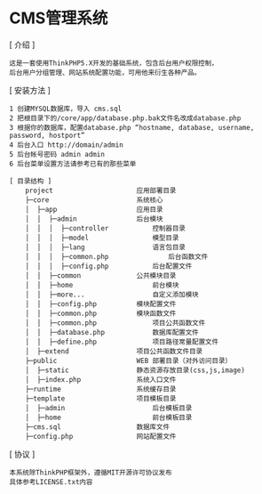 CMS管理系统
======

[ 介绍 ]

    这是一套使用ThinkPHP5.X开发的基础系统，包含后台用户权限控制，
	后台用户分组管理、网站系统配置功能，可用他来衍生各种产品。

[ 安装方法 ]

    1 创建MYSQL数据库，导入 cms.sql
    2 把根目录下的/core/app/database.php.bak文件名改成database.php
	3 根据你的数据库，配置database.php “hostname, database, username, password, hostport”
	4 后台入口 http://domain/admin
	5 后台帐号密码 admin admin
	6 后台菜单设置方法请参考已有的那些菜单
```
[ 目录结构 ]
    project                		应用部署目录
    ├─core                 		系统核心
    │  ├─app               		应用目录
    │  │  ├─admin        		后台模块
    │  │  │  ├─controller   		控制器目录
    │  │  │  ├─model        		模型目录    
    │  │  │  ├─lang         		语言包目录   
    │  │  │  ├─common.php               后台函数文件    
    │  │  │  ├─config.php         	后台配置文件    
    │  │  ├─common        		公共模块目录    
    │  │  ├─home            		前台模块    
    │  │  ├─more...            		自定义添加模块            
    │  │  ├─config.php     		模块配置文件
    │  │  ├─common.php    		模块函数文件
    │  │  ├─common.php      		项目公共函数文件
    │  │  ├─database.php    		数据库配置文件
    │  │  ├─define.php      		项目路径常量配置文件
    │  ├─extend            		项目公共函数文件目录
    ├─public              		WEB 部署目录（对外访问目录）
    │  ├─static          		静态资源存放目录(css,js,image)
    │  ├─index.php       		系统入口文件
    ├─runtime             		系统缓存目录
    ├─template            		项目模板目录
    │  ├─admin               		后台模板目录
    │  ├─home                		前台模板目录
    ├─cms.sql             		数据库文件
    ├─config.php          		网站配置文件
```
[ 协议 ]

    本系统除ThinkPHP框架外，遵循MIT开源许可协议发布
	具体参考LICENSE.txt内容